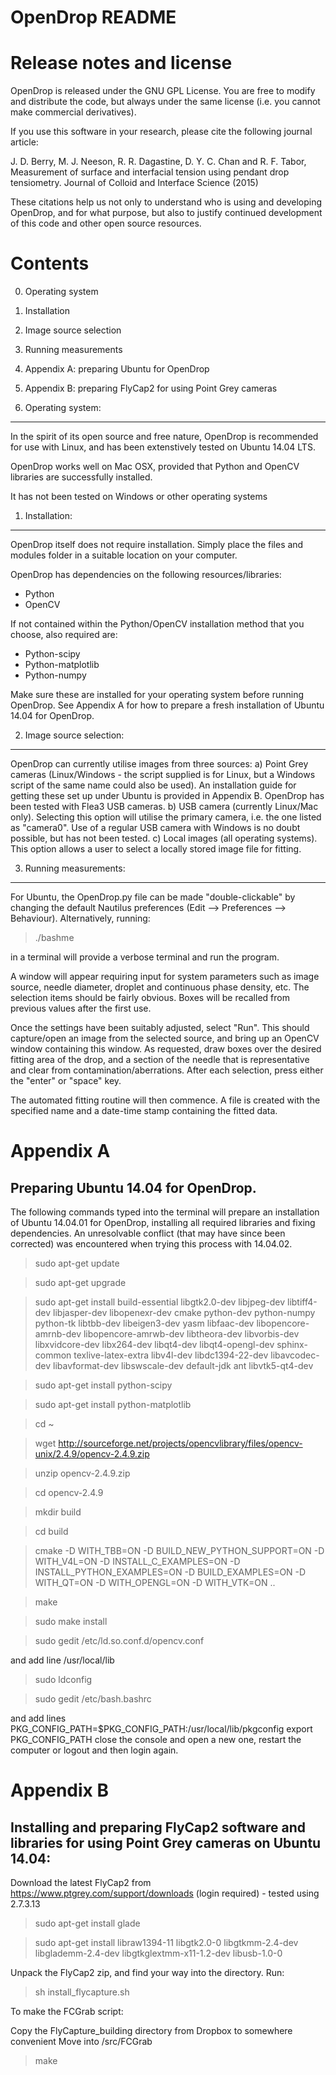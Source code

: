 OpenDrop README
===============


Release notes and license
=========================

OpenDrop is released under the GNU GPL License. You are free to modify and distribute the code, but always under the same license (i.e. you cannot make commercial derivatives).

If you use this software in your research, please cite the following journal article:

J. D. Berry, M. J. Neeson, R. R. Dagastine, D. Y. C. Chan and R. F. Tabor,
Measurement of surface and interfacial tension using pendant drop tensiometry.
Journal of Colloid and Interface Science (2015)

These citations help us not only to understand who is using and developing OpenDrop, and for what purpose, but also to justify continued development of this code and other open source resources.


Contents
========

0. Operating system
1. Installation
2. Image source selection
3. Running measurements
4. Appendix A: preparing Ubuntu for OpenDrop
5. Appendix B: preparing FlyCap2 for using Point Grey cameras




0. Operating system:
--------------------
In the spirit of its open source and free nature, OpenDrop is recommended for use with Linux, and has been extenstively tested on Ubuntu 14.04 LTS.

OpenDrop works well on Mac OSX, provided that Python and OpenCV libraries are successfully installed.

It has not been tested on Windows or other operating systems

1. Installation:
----------------
OpenDrop itself does not require installation. Simply place the files and modules folder in a suitable location on your computer. 

OpenDrop has dependencies on the following resources/libraries:
- Python
- OpenCV

If not contained within the Python/OpenCV installation method that you choose, also required are:
- Python-scipy
- Python-matplotlib
- Python-numpy

Make sure these are installed for your operating system before running OpenDrop. See Appendix A for how to prepare a fresh installation of Ubuntu 14.04 for OpenDrop.

2. Image source selection:
--------------------------
OpenDrop can currently utilise images from three sources:
a) Point Grey cameras (Linux/Windows - the script supplied is for Linux, but a Windows script of the same name could also be used). An installation guide for getting these set up under Ubuntu is provided in Appendix B. OpenDrop has been tested with Flea3 USB cameras.
b) USB camera (currently Linux/Mac only). Selecting this option will utilise the primary camera, i.e. the one listed as "camera0". Use of a regular USB camera with Windows is no doubt possible, but has not been tested.
c) Local images (all operating systems). This option allows a user to select a locally stored image file for fitting.

3. Running measurements:
------------------------
For Ubuntu, the OpenDrop.py file can be made "double-clickable" by changing the default Nautilus preferences (Edit --> Preferences --> Behaviour). Alternatively, running:
>  ./bashme 

in a terminal will provide a verbose terminal and run the program.

A window will appear requiring input for system parameters such as image source, needle diameter, droplet and continuous phase density, etc. The selection items should be fairly obvious. Boxes will be recalled from previous values after the first use.

Once the settings have been suitably adjusted, select "Run". This should capture/open an image from the selected source, and bring up an OpenCV window containing this window. As requested, draw boxes over the desired fitting area of the drop, and a section of the needle that is representative and clear from contamination/aberrations. After each selection, press either the "enter" or "space" key. 

The automated fitting routine will then commence. A file is created with the specified name and a date-time stamp containing the fitted data.



Appendix A
==========

Preparing Ubuntu 14.04 for OpenDrop.
------------------------------------

The following commands typed into the terminal will prepare an installation of Ubuntu 14.04.01 for OpenDrop, installing all required libraries and fixing dependencies. An unresolvable conflict (that may have since been corrected) was encountered when trying this process with 14.04.02.

> sudo apt-get update

> sudo apt-get upgrade

> sudo apt-get install build-essential libgtk2.0-dev libjpeg-dev libtiff4-dev libjasper-dev libopenexr-dev cmake python-dev python-numpy python-tk libtbb-dev libeigen3-dev yasm libfaac-dev libopencore-amrnb-dev libopencore-amrwb-dev libtheora-dev libvorbis-dev libxvidcore-dev libx264-dev libqt4-dev libqt4-opengl-dev sphinx-common texlive-latex-extra libv4l-dev libdc1394-22-dev libavcodec-dev libavformat-dev libswscale-dev default-jdk ant libvtk5-qt4-dev

> sudo apt-get install python-scipy

> sudo apt-get install python-matplotlib

> cd ~

> wget http://sourceforge.net/projects/opencvlibrary/files/opencv-unix/2.4.9/opencv-2.4.9.zip

> unzip opencv-2.4.9.zip

> cd opencv-2.4.9

> mkdir build

> cd build

> cmake -D WITH_TBB=ON -D BUILD_NEW_PYTHON_SUPPORT=ON -D WITH_V4L=ON -D INSTALL_C_EXAMPLES=ON -D INSTALL_PYTHON_EXAMPLES=ON -D BUILD_EXAMPLES=ON -D WITH_QT=ON -D WITH_OPENGL=ON -D WITH_VTK=ON ..

> make

> sudo make install

> sudo gedit /etc/ld.so.conf.d/opencv.conf

and add line 
/usr/local/lib

> sudo ldconfig

> sudo gedit /etc/bash.bashrc

and add lines
PKG_CONFIG_PATH=$PKG_CONFIG_PATH:/usr/local/lib/pkgconfig
export PKG_CONFIG_PATH
close the console and open a new one, restart the computer or logout and then login again.


Appendix B
==========

Installing and preparing FlyCap2 software and libraries for using Point Grey cameras on Ubuntu 14.04:
-----------------------------------------------------------------------------------------------------
Download the latest FlyCap2 from https://www.ptgrey.com/support/downloads (login required) - tested using 2.7.3.13

> sudo apt-get install glade

> sudo apt-get install libraw1394-11 libgtk2.0-0 libgtkmm-2.4-dev libglademm-2.4-dev libgtkglextmm-x11-1.2-dev libusb-1.0-0

Unpack the FlyCap2 zip, and find your way into the directory. Run:

> sh install_flycapture.sh

To make the FCGrab script:

Copy the FlyCapture_building directory from Dropbox to somewhere convenient
Move into /src/FCGrab
> make

